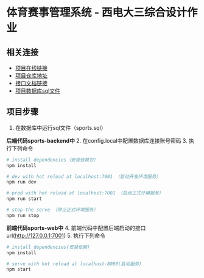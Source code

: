 # 体育赛事管理系统 - 西电大三综合设计作业

## 相关连接
- [项目在线链接](http://39.105.108.226:7001)
- [项目仓库地址]()
- [接口文档链接](http://note.youdao.com/noteshare?id=f691c1b7400922f6abb96fefc81aad54)
- [项目数据库sql文件](./sports-backend/sports.sql)

## 项目步骤
1. 在数据库中运行sql文件（sports.sql）

**后端代码sports-backend中**
2. 在config.local中配置数据库连接账号密码
3. 执行下列命令
``` bash
# install dependencies（安装依赖包）
npm install

# dev with hot reload at localhost:7001 （启动开发环境服务）
npm run dev

# prod with hot reload at localhost:7001 （启动正式环境服务）
npm run start

# stop the serve （停止正式环境服务）
npm run stop
```

**前端代码sports-web中**
4. 前端代码中配置后端启动的接口url(http://127.0.0.1:7001)
5. 执行下列命令
``` bash
# install dependencies(安装依赖)
npm install

# serve with hot reload at localhost:8080(启动服务)
npm start
```